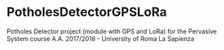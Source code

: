 # PotholesDetectorGPSLoRa
Potholes Detector project (module with GPS and LoRa) for the Pervasive System course A.A. 2017/2018 - University of Roma La Sapienza
